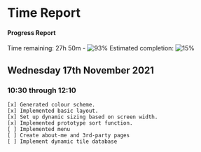 # Time Report

#### Progress Report
Time remaining: 27h 50m - ![93%](https://progress-bar.dev/93)
Estimated completion: ![15%](https://progress-bar.dev/15)


## Wednesday 17th November 2021

### 10:30 through 12:10
    [x] Generated colour scheme.
    [x] Implemented basic layout.
    [x] Set up dynamic sizing based on screen width.
    [x] Implemented prototype sort function.
    [ ] Implemented menu
    [ ] Create about-me and 3rd-party pages
    [ ] Implement dynamic tile database